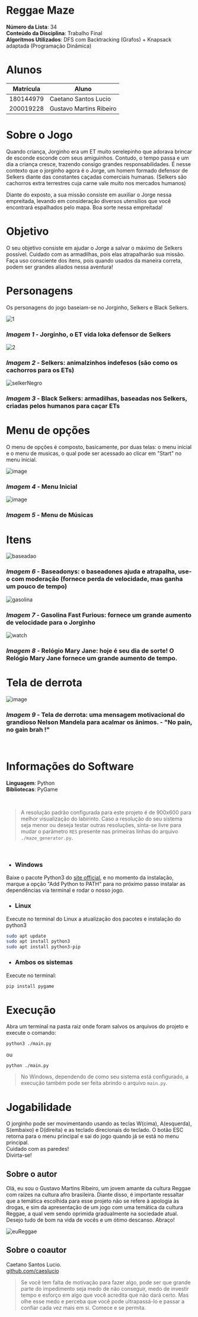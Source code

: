 # Reggae Maze
**Número da Lista**: 34<br>
**Conteúdo da Disciplina**: Trabalho Final<br>
**Algoritmos Utilizados**: DFS com Backtracking (Grafos) + Knapsack adaptada (Programação Dinâmica)

# Alunos
|Matrícula | Aluno |
| -- | -- |
| 180144979  |  Caetano Santos Lucio |
| 200019228  |  Gustavo Martins Ribeiro |

# Sobre o Jogo
Quando criança, Jorginho era um ET muito serelepinho que adorava brincar de esconde esconde com seus amiguinhos. Contudo, o tempo passa e um dia a criança cresce, trazendo consigo grandes responsabilidades. É nesse contexto que o jorginho agora é o Jorge, um homem formado defensor de Selkers diante das constantes caçadas comerciais humanas. (Selkers são cachorros extra terrestres cuja carne vale muito nos mercados humanos)

Diante do exposto, a sua missão consiste em auxiliar o Jorge nessa empreitada, levando em consideração diversos utensílios que você encontrará espalhados pelo mapa.
Boa sorte nessa empreitada!

# Objetivo
O seu objetivo consiste em ajudar o Jorge a salvar o máximo de Selkers possível. Cuidado com as armadilhas, pois elas atrapalharão sua missão. Faça uso consciente dos itens, pois quando usados da maneira correta, podem ser grandes aliados nessa aventura!

# Personagens
Os personagens do jogo baseiam-se no Jorginho, Selkers e Black Selkers.


![1](https://user-images.githubusercontent.com/72039007/216835973-ab57775c-678d-4ec4-8208-06fc9671e36c.png)
### *Imagem 1* - Jorginho, o ET vida loka defensor de Selkers

![2](https://user-images.githubusercontent.com/72039007/216835976-95e0f742-f901-4162-82c2-785a21abe933.png)
### *Imagem 2* - Selkers: animalzinhos indefesos (são como os cachorros para os ETs)

![selkerNegro](https://user-images.githubusercontent.com/72039007/216835984-9552455e-b74d-48d0-85bb-976acd0df345.png)
### *Imagem 3* - Black Selkers: armadilhas, baseadas nos Selkers, criadas pelos humanos para caçar ETs

# Menu de opções
O menu de opções é composto, basicamente, por duas telas: o menu inicial e o menu de musicas, o qual pode ser acessado ao clicar em "Start" no menu inicial.

![image](https://user-images.githubusercontent.com/72039007/216840391-1c11689a-fa08-4019-8427-13d46505079a.png)
### *Imagem 4* - Menu Inicial

![image](https://user-images.githubusercontent.com/72039007/217028252-2c3b3e97-08d7-4a7b-b9d6-3c04b470c036.png)
### *Imagem 5* - Menu de Músicas

# Itens

![baseadao](https://user-images.githubusercontent.com/72039007/216836913-881363a6-f232-4e82-85d9-b9870bd7f7ba.png)
### *Imagem 6* - Baseadonys: o baseadones ajuda e atrapalha, use-o com moderação (fornece perda de velocidade, mas ganha um pouco de tempo)

![gasolina](https://user-images.githubusercontent.com/72039007/216836965-037309a8-ae77-41af-8705-a1fa751f124f.png)
### *Imagem 7* - Gasolina Fast Furious: fornece um grande aumento de velocidade para o Jorginho

![watch](https://user-images.githubusercontent.com/72039007/216836923-1d6b7565-953a-4615-ad00-70a31b3c9a32.png)
### *Imagem 8* - Relógio Mary Jane: hoje é seu dia de sorte! O Relógio Mary Jane fornece um grande aumento de tempo.

# Tela de derrota

![image](https://user-images.githubusercontent.com/72039007/216836703-723ed2d5-eb41-436d-adab-79224595ef02.png)
### *Imagem 9* - Tela de derrota: uma mensagem motivacional do grandioso Nelson Mandela para acalmar os ânimos. - "No pain, no gain brah !"
<br>

# Informações do Software

**Linguagem**: Python<br>
**Bibliotecas**: PyGame<br>

<br>

>A resolução padrão configurada para este projeto é de 900x600 para melhor visualização do labirinto. Caso a resolução do seu sistema seja menor ou deseja testar outras resoluções, sinta-se livre para mudar o parâmetro ```RES``` presente nas primeiras linhas do arquivo ```./maze_generator.py```.

<br>

- ### Windows
Baixe o pacote Python3 do [site official](https://www.python.org/downloads/), e no momento da instalação, marque a opção "Add Python to PATH" para no próximo passo instalar as dependências via terminal e rodar o nosso jogo.

- ### Linux
Execute no terminal do Linux a atualização dos pacotes e instalação do python3

```bash
sudo apt update
sudo apt install python3
sudo apt install python3-pip
```
- ### Ambos os sistemas
Execute no terminal:

```bash
pip install pygame
```
# Execução
Abra um terminal na pasta raiz onde foram salvos os arquivos do projeto e execute o comando:
```
python3 ./main.py
```
ou 
```
python ./main.py
```

>No Windows, dependendo de como seu sistema está configurado, a execução também pode ser feita abrindo o arquivo ```main.py```.

# Jogabilidade
O jorginho pode ser movimentando usando as teclas W(cima), A(esquerda), S(embaixo) e D(direita) e as teclado direcionais do teclado. O botão ESC retorna para o menu principal e sai do jogo quando já se está no menu principal. 
<br>Cuidado com as paredes!
<br>Divirta-se!

## Sobre o autor
Olá, eu sou o Gustavo Martins Ribeiro, um jovem amante da cultura Reggae com raízes na cultura afro brasileira. Diante disso, é importante ressaltar que a temática escolhida para esse projeto não se refere à apologia às drogas, e sim da apresentação de um jogo com uma temática da cultura Reggae, a qual vem sendo oprimida gradualmente na sociedade atual. Desejo tudo de bom na vida de vocês e um ótimo descanso. Abraço!

![euReggae](https://user-images.githubusercontent.com/72039007/216838141-90b315c3-fcdb-4cb4-ad01-cd24cf96f393.jpg)

## Sobre o coautor

Caetano Santos Lucio.
<br>
[github.com/caeslucio](github.com/caeslucio)
>Se você tem falta de motivação para fazer algo, pode ser que grande parte do impedimento seja medo de não conseguir, medo de investir tempo e esforço em algo que você acredita que não dará certo. Mas olhe esse medo e perceba que você pode ultrapassá-lo e passar a confiar cada vez mais em si. Comece e se permita.
